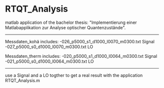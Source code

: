 # RTQT_Analysis
matlab application of the bachelor thesis: "Implementierung einer Matlabapplikation zur Analyse optischer Quantenzustände".

---------------------------------------------------------------------------------------------------------------------------

Messdaten_kohä includes:  -026_p5000_s1_d1000_l0070_m0300.txt   Signal
                          -027_p5000_s0_d1000_l0070_m0300.txt   LO
                         
Messdaten_therm includes: -020_p5000_s1_d1000_l0064_m0300.txt   Signal
                          -021_p5000_s0_d1000_l0064_m0300.txt   LO                          

--------------------------

use a Signal and a LO togther to get a real result with the application RTQT_Analysis.m
